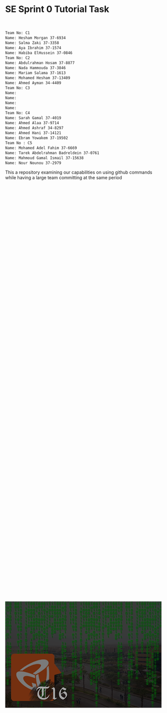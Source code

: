 <h1>SE Sprint 0 Tutorial Task</h1> <br/>
<div style="position:absolute;
	top:2000px;
	bottom:0;
	margin:auto;
  border-radius: 10px;">
<img align="right" src="logoV5.png" /></div>

    Team No: C1
    Name: Hesham Morgan 37-6934
    Name: Salma Zaki 37-3358
    Name: Aya Ibrahim 37-1574
    Name: Habiba ElHussein 37-0846
    Team No: C2
    Name: Abdulrahman Hosam 37-8877
    Name: Nada Hammouda 37-3846
    Name: Mariam Salama 37-1613
    Name: Mohamed Hesham 37-13409
    Name: Ahmed Ayman 34-4409
    Team No: C3
    Name:
    Name:
    Name:
    Name:
    Team No: C4
    Name: Sarah Gamal 37-4019
    Name: Ahmed Alaa 37-9714
    Name: Ahmed Ashraf 34-8297
    Name: Ahmed Hani 37-14121
    Name: Ebram Yowakem 37-19502
    Team No : C5
    Name: Mohamed Adel Fahim 37-6669
    Name: Tarek Abdelrahman Badreldein 37-0761
    Name: Mahmoud Gamal Ismail 37-15638
    Name: Nour Nounou 37-2979

This a repository examining our capabilities on using github commands while having a large team committing at the same period
